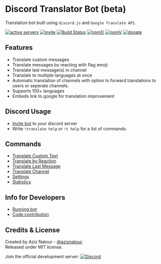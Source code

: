 # Discord Translator Bot (beta)
Translation bot built using `discord.js` and `Google Translate API`.

[![active servers](https://discordbots.org/api/widget/servers/360081866461806595.svg)](https://discordbots.org/bot/360081866461806595)
[![invite](https://img.shields.io/badge/invite-Translator%20Bot-7289DA.svg)](https://discordapp.com/oauth2/authorize?client_id=360081866461806595&permissions=519360&scope=bot)
[![Build Status](https://ci.0x09.de/job/nvu.TranslatorBot/badge/icon)](https://ci.0x09.de/job/nvu.TranslatorBot)
[![npmD](https://img.shields.io/npm/dt/discord-translator.svg)](https://www.npmjs.com/package/discord-translator)
[![npmV](https://img.shields.io/npm/v/discord-translator.svg)](https://www.npmjs.com/package/discord-translator)
[![donate](https://img.shields.io/badge/donate-patreon-F96854.svg)](https://www.patreon.com/aziznatour)

## Features
* Translate custom messages
* Translate messages by reacting with flag emoji
* Translate last message(s) in channel
* Translate to multiple languages at once
* Automatic translation of channels with option to forward translations to users or seperate channels.
* Supports 100+ languages
* Embeds link to google for translation improvement

## Discord Usage
* [Invite bot](https://discordapp.com/oauth2/authorize?client_id=360081866461806595&permissions=519360&scope=bot) to your discord server
* Write `!translate help` or `!t help` for a list of commands.

## Commands
* [Translate Custom Text](https://github.com/aziznatour/discord-translator/wiki/Translate-Custom-Text)
* [Translate by Reaction](https://github.com/aziznatour/discord-translator/wiki/Translate-with-Emoji-Reaction)
* [Translate Last Message](https://github.com/aziznatour/discord-translator/wiki/Translate-Last-Message)
* [Translate Channel](https://github.com/aziznatour/discord-translator/wiki/Translate-Channel-(Automatic))
* [Settings](https://github.com/aziznatour/discord-translator/wiki/Settings)
* [Statistics](https://github.com/aziznatour/discord-translator/wiki/Get-Statistics)

## Info for Developers
* [Running bot](https://github.com/aziznatour/discord-translator/wiki/Running-Bot)
* [Code contribution](https://github.com/aziznatour/discord-translator/wiki/Contribute)

## Credits & License
Created by Aziz Natour - [@aziznatour](http://www.twitter.com/aziznatour).<br />
Released under MIT license.

Join the official development server: [![Discord](https://discordapp.com/api/guilds/377112375372808193/embed.png)](https://discord.gg/uekTNPj)

